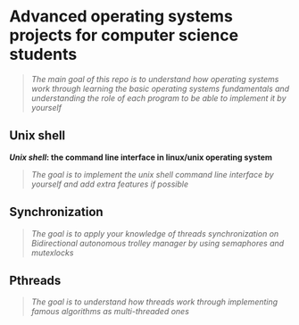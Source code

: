 # Advanced operating systems projects for computer science students

> _The main goal of this repo is to understand how operating systems work through learning the basic operating systems fundamentals and understanding the role of each program to be able to implement it by yourself_


## Unix shell

**_Unix shell_: the command line interface in linux/unix operating system**
>_The goal is to implement the unix shell command line interface by yourself and add extra features if possible_

## Synchronization
>_The goal is to apply your knowledge of threads synchronization on Bidirectional autonomous trolley manager by using semaphores and mutexlocks_

## Pthreads
>_The goal is to understand how threads work through implementing famous algorithms as multi-threaded ones_


